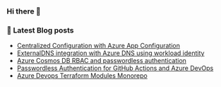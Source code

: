 ### Hi there 👋

### 📖 Latest Blog posts
<!-- CLOUDCHRONICLES:START -->
- [Centralized Configuration with Azure App Configuration](https://cloudchronicles.blog/blog/Centralized-Configuration-with-Azure-App-Configuration/)
- [ExternalDNS integration with Azure DNS using workload identity](https://cloudchronicles.blog/blog/ExternalDNS-integration-with-Azure-DNS-using-workload-identity/)
- [Azure Cosmos DB RBAC and passwordless authentication](https://cloudchronicles.blog/blog/Azure-Cosmos-DB-RBAC-and-passwordless-authentication/)
- [Passwordless Authentication for GitHub Actions and Azure DevOps](https://cloudchronicles.blog/blog/Passwordless-Authentication-for-GitHub-Actions-and-Azure-DevOps/)
- [Azure Devops Terraform Modules Monorepo](https://cloudchronicles.blog/blog/Azure-DevOps-Terraform-Modules-Monorepo/)
<!-- CLOUDCHRONICLES:END -->
